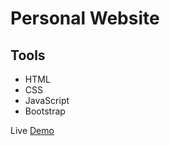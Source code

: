# Personal Website

## Tools
<ul>
    <li>HTML</li>
    <li>CSS</li>
    <li>JavaScript</li>
    <li>Bootstrap</li> 
</ul>
    
Live <a href='https://shoayb.netlify.app/'>Demo<a/>  
  
   
     
